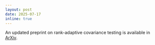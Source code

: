 ```yaml
---
layout: post
date: 2025-07-17
inline: true
---
```


An updated preprint on rank-adaptive covariance testing is available in [ArXiv](https://arxiv.org/pdf/2309.10284v3). 